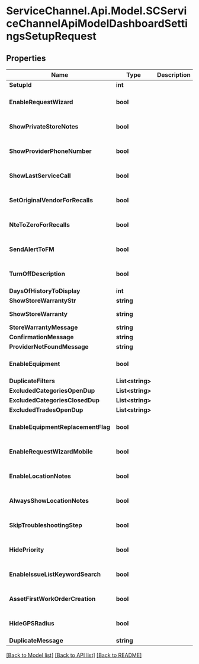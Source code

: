 # ServiceChannel.Api.Model.SCServiceChannelApiModelDashboardSettingsSetupRequest

## Properties

Name | Type | Description | Notes
------------ | ------------- | ------------- | -------------
**SetupId** | **int** |  | [optional] 
**EnableRequestWizard** | **bool** |  | [optional] [default to false]
**ShowPrivateStoreNotes** | **bool** |  | [optional] [default to false]
**ShowProviderPhoneNumber** | **bool** |  | [optional] [default to false]
**ShowLastServiceCall** | **bool** |  | [optional] [default to false]
**SetOriginalVendorForRecalls** | **bool** |  | [optional] [default to false]
**NteToZeroForRecalls** | **bool** |  | [optional] [default to false]
**SendAlertToFM** | **bool** |  | [optional] [default to false]
**TurnOffDescription** | **bool** |  | [optional] [default to false]
**DaysOfHistoryToDisplay** | **int** |  | [optional] 
**ShowStoreWarrantyStr** | **string** |  | [optional] 
**ShowStoreWarranty** | **string** |  | [optional] [readonly] 
**StoreWarrantyMessage** | **string** |  | [optional] 
**ConfirmationMessage** | **string** |  | [optional] 
**ProviderNotFoundMessage** | **string** |  | [optional] 
**EnableEquipment** | **bool** |  | [optional] [default to false]
**DuplicateFilters** | **List&lt;string&gt;** |  | [optional] 
**ExcludedCategoriesOpenDup** | **List&lt;string&gt;** |  | [optional] 
**ExcludedCategoriesClosedDup** | **List&lt;string&gt;** |  | [optional] 
**ExcludedTradesOpenDup** | **List&lt;string&gt;** |  | [optional] 
**EnableEquipmentReplacementFlag** | **bool** |  | [optional] [default to false]
**EnableRequestWizardMobile** | **bool** |  | [optional] [default to false]
**EnableLocationNotes** | **bool** |  | [optional] [default to false]
**AlwaysShowLocationNotes** | **bool** |  | [optional] [default to false]
**SkipTroubleshootingStep** | **bool** |  | [optional] [default to false]
**HidePriority** | **bool** |  | [optional] [default to false]
**EnableIssueListKeywordSearch** | **bool** |  | [optional] [default to false]
**AssetFirstWorkOrderCreation** | **bool** |  | [optional] [default to false]
**HideGPSRadius** | **bool** |  | [optional] [default to false]
**DuplicateMessage** | **string** |  | [optional] 

[[Back to Model list]](../README.md#documentation-for-models) [[Back to API list]](../README.md#documentation-for-api-endpoints) [[Back to README]](../README.md)

